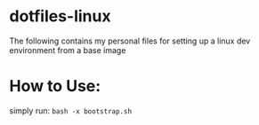 # dotfiles-linux
The following contains my personal files for setting up a linux dev environment from a base image

# How to Use:
simply run: `bash -x bootstrap.sh`
